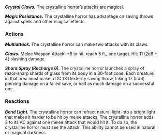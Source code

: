 ﻿---
layout: creature
name: "Crystalline Horror"
tags: [medium, aberration, cr3, tome-of-horrors]
cha: 10 (+0)
wis: 12 (+1)
int: 10 (+0)
con: 16 (+3)
dex: 14 (+2)
str: 19 (+4)
size: Medium aberration
alignment: neutral evil
challenge: "3 (700 XP)"
languages: "--"
skills: "Perception +3, Stealth +4"
senses: "darkvision 60 ft., passive Perception 13"
damage_resistances: "cold"
speed: "30 ft."
hit_points: "60 (8d8 + 24)"
armor_class: "16 (natural armor)"
---

***Crystal Claws.*** The crystalline horror’s attacks are magical.

***Magic Resistance.*** The crystalline
horror has advantage on saving throws
against spells and other magical effects.

### Actions

***Multiattack.*** The crystalline horror can make two attacks
with its claws.

***Claws.*** Melee Weapon Attack: +6 to hit, reach 5 ft., one target. Hit: 11 (2d6 + 4) slashing damage.

***Shard Spray (Recharge 6).*** The crystalline horror launches a spray
of razor-sharp shards of glass from its body in a 30-foot cone. Each
creature in that area must make a DC 13 Dexterity saving throw, taking
17 (5d6) piercing damage on a failed save, or half as much damage on
a successful one.

### Reactions

***Bend Light.*** The crystalline horror can refract natural light into a
bright light that makes it harder to be hit by melee attacks.
The crystalline horror adds 3 to its AC against one melee
attack that would hit it. To do so, the crystalline horror
must see the attack. This ability cannot be used in natural
or magical darkness.

